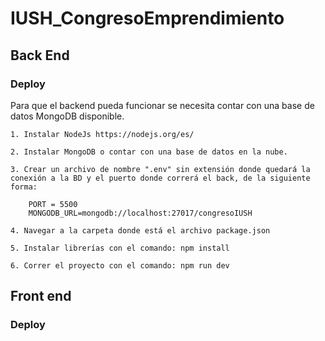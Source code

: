 # IUSH_CongresoEmprendimiento

## Back End

### Deploy

Para que el backend pueda funcionar se necesita contar con una base de datos MongoDB disponible.

    1. Instalar NodeJs https://nodejs.org/es/

    2. Instalar MongoDB o contar con una base de datos en la nube.

    3. Crear un archivo de nombre ".env" sin extensión donde quedará la conexión a la BD y el puerto donde correrá el back, de la siguiente forma:

        PORT = 5500  
        MONGODB_URL=mongodb://localhost:27017/congresoIUSH

    4. Navegar a la carpeta donde está el archivo package.json

    5. Instalar librerías con el comando: npm install 

    6. Correr el proyecto con el comando: npm run dev



## Front end

### Deploy

